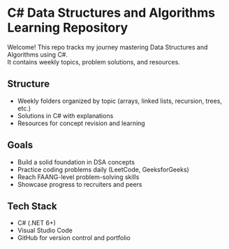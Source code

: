 # C# Data Structures and Algorithms Learning Repository

Welcome! This repo tracks my journey mastering Data Structures and Algorithms using C#.  
It contains weekly topics, problem solutions, and resources.

## Structure

- Weekly folders organized by topic (arrays, linked lists, recursion, trees, etc.)
- Solutions in C# with explanations
- Resources for concept revision and learning

## Goals

- Build a solid foundation in DSA concepts
- Practice coding problems daily (LeetCode, GeeksforGeeks)
- Reach FAANG-level problem-solving skills
- Showcase progress to recruiters and peers

## Tech Stack

- C# (.NET 6+)
- Visual Studio Code
- GitHub for version control and portfolio



